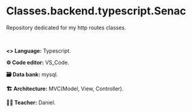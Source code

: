 # Classes.backend.typescript.Senac
<p>Repository dedicated for my http routes classes.</p>
<br>

<p><b><> Language:</b> Typescript.</p>
<p><b>⚙️ Code editor:</b> VS_Code.</p>
<p><b>🗃️ Data bank:</b> mysql.</p>
<p><b>🏗️ Architecture:</b> MVC(Model, View, Controller).</p>
<p><b>👨‍🏫 Teacher:</b> Daniel.</p>
